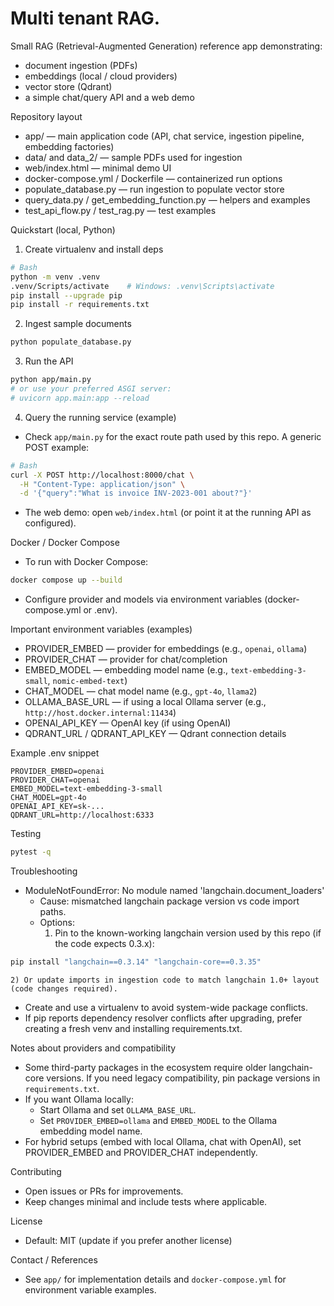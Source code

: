 # Multi tenant RAG.

Small RAG (Retrieval-Augmented Generation) reference app demonstrating:
- document ingestion (PDFs)
- embeddings (local / cloud providers)
- vector store (Qdrant)
- a simple chat/query API and a web demo

Repository layout
- app/ — main application code (API, chat service, ingestion pipeline, embedding factories)
- data/ and data_2/ — sample PDFs used for ingestion
- web/index.html — minimal demo UI
- docker-compose.yml / Dockerfile — containerized run options
- populate_database.py — run ingestion to populate vector store
- query_data.py / get_embedding_function.py — helpers and examples
- test_api_flow.py / test_rag.py — test examples

Quickstart (local, Python)
1. Create virtualenv and install deps
```bash
# Bash
python -m venv .venv
.venv/Scripts/activate    # Windows: .venv\Scripts\activate
pip install --upgrade pip
pip install -r requirements.txt
```

2. Ingest sample documents
```bash
python populate_database.py
```

3. Run the API
```bash
python app/main.py
# or use your preferred ASGI server:
# uvicorn app.main:app --reload
```

4. Query the running service (example)
- Check `app/main.py` for the exact route path used by this repo. A generic POST example:
```bash
# Bash
curl -X POST http://localhost:8000/chat \
  -H "Content-Type: application/json" \
  -d '{"query":"What is invoice INV-2023-001 about?"}'
```
- The web demo: open `web/index.html` (or point it at the running API as configured).

Docker / Docker Compose
- To run with Docker Compose:
```bash
docker compose up --build
```
- Configure provider and models via environment variables (docker-compose.yml or .env).

Important environment variables (examples)
- PROVIDER_EMBED — provider for embeddings (e.g., `openai`, `ollama`)
- PROVIDER_CHAT — provider for chat/completion
- EMBED_MODEL — embedding model name (e.g., `text-embedding-3-small`, `nomic-embed-text`)
- CHAT_MODEL — chat model name (e.g., `gpt-4o`, `llama2`)
- OLLAMA_BASE_URL — if using a local Ollama server (e.g., `http://host.docker.internal:11434`)
- OPENAI_API_KEY — OpenAI key (if using OpenAI)
- QDRANT_URL / QDRANT_API_KEY — Qdrant connection details

Example .env snippet
```
PROVIDER_EMBED=openai
PROVIDER_CHAT=openai
EMBED_MODEL=text-embedding-3-small
CHAT_MODEL=gpt-4o
OPENAI_API_KEY=sk-...
QDRANT_URL=http://localhost:6333
```

Testing
```bash
pytest -q
```

Troubleshooting
- ModuleNotFoundError: No module named 'langchain.document_loaders'
  - Cause: mismatched langchain package version vs code import paths.
  - Options:
    1) Pin to the known-working langchain version used by this repo (if the code expects 0.3.x):
```bash
pip install "langchain==0.3.14" "langchain-core==0.3.35"
```
    2) Or update imports in ingestion code to match langchain 1.0+ layout (code changes required).
  - Create and use a virtualenv to avoid system-wide package conflicts.
- If pip reports dependency resolver conflicts after upgrading, prefer creating a fresh venv and installing requirements.txt.

Notes about providers and compatibility
- Some third-party packages in the ecosystem require older langchain-core versions. If you need legacy compatibility, pin package versions in `requirements.txt`.
- If you want Ollama locally:
  - Start Ollama and set `OLLAMA_BASE_URL`.
  - Set `PROVIDER_EMBED=ollama` and `EMBED_MODEL` to the Ollama embedding model name.
- For hybrid setups (embed with local Ollama, chat with OpenAI), set PROVIDER_EMBED and PROVIDER_CHAT independently.

Contributing
- Open issues or PRs for improvements.
- Keep changes minimal and include tests where applicable.

License
- Default: MIT (update if you prefer another license)

Contact / References
- See `app/` for implementation details and `docker-compose.yml` for environment variable examples.

